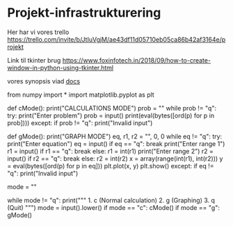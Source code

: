 # Projekt-infrastrukturering


Her har vi vores trello https://trello.com/invite/b/JtIuVgjM/ae43df11d05710eb05ca86b42af3164e/projekt

Link til tkinter brug https://www.foxinfotech.in/2018/09/how-to-create-window-in-python-using-tkinter.html

vores synopsis viad [docs](https://docs.google.com/document/d/11HQmjYZEANnnKT7QOxXoVZlYtD3QBqFkWux2yL68lo0/edit?usp=sharing)


from numpy import *
import matplotlib.pyplot as plt

def cMode():
	print("CALCULATIONS MODE")
	prob = ""
	while prob != "q":
		try:
			print("Enter problem")
			prob = input()
			print(eval(bytes([ord(p) for p in prob])))
		except:
			if prob != "q":
				print("Invalid input")

def gMode():
	print("GRAPH MODE")
	eq, r1, r2 = "", 0, 0
	while eq != "q":
		try:
			print("Enter equation")
			eq = input()
			if eq == "q":
				break
			print("Enter range 1")
			r1 = input()
			if r1 == "q":
				break
			else:
				r1 = int(r1)
			print("Enter range 2")
			r2 = input()
			if r2 == "q":
				break
			else:
				r2 = int(r2)
			x = array(range(int(r1), int(r2)))
			y = eval(bytes([ord(p) for p in eq]))
			plt.plot(x, y)
			plt.show()
		except:
			if eq != "q":
				print("Invalid input")

mode = ""

while mode != "q":
	print(""" 
		1. c (Normal calculation)
		2. g (Graphing)
		3. q (Quit)
		""")
	mode = input().lower()
	if mode == "c":
		cMode()
	if mode == "g":
		gMode()
